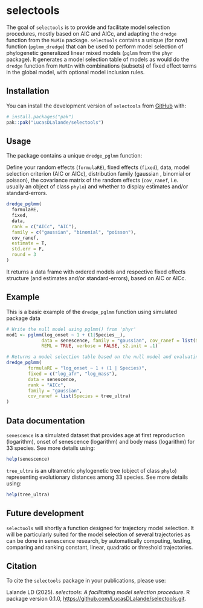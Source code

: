 
# selectools

<!-- badges: start -->
<!-- badges: end -->

The goal of `selectools` is to provide and facilitate model selection procedures, 
mostly based on AIC and AICc, and adapting the `dredge` function from the `MuMIn` 
package. `selectools` contains a unique (for now) function (`pglmm_dredge`) that can 
be used to perform model selection of phylogenetic generalized linear mixed 
models (`pglmm` from the `phyr` package). It generates a model selection table 
of models as would do the `dredge` function from `MuMIn` with combinations 
(subsets) of fixed effect terms in the global model, with optional model 
inclusion rules. 

## Installation

You can install the development version of `selectools` from [GitHub](https://github.com/) with:

``` r
# install.packages("pak")
pak::pak("LucasDLalande/selectools")
```

## Usage
The package contains a unique `dredge_pglmm` function:

Define your random effects (`formulaRE`), fixed effects (`fixed`), data, 
model selection criterion (AIC or AICc), distribution family (gaussian , binomial or poisson), 
the covariance matrix of the random effects (`cov_ranef`, i.e. usually an object of class `phylo`)
and whether to display estimates and/or standard-errors.
``` r
dredge_pglmm(
  formulaRE,
  fixed,
  data,
  rank = c("AICc", "AIC"),
  family = c("gaussian", "binomial", "poisson"),
  cov_ranef,
  estimate = T,
  std.err = F,
  round = 3
)
```
It returns a data frame with ordered models and respective fixed effects structure (and estimates and/or standard-errors), based on AIC or AICc.

## Example

This is a basic example of the `dredge_pglmm` function using simulated package data 

``` r
# Write the null model using pglmm() from 'phyr'
mod1 <- pglmm(log_onset ~ 1 + (1|Species__),
             data = senescence, family = "gaussian", cov_ranef = list(Species = tree_ultra),
             REML = TRUE, verbose = FALSE, s2.init = .1)

# Returns a model selection table based on the null model and evaluating all possible models based on the fixed effect structure provided
dredge_pglmm(
        formulaRE = "log_onset ~ 1 + (1 | Species)",
        fixed = c("log_afr", "log_mass"),
        data = senescence,
        rank = "AICc",
        family = "gaussian",
        cov_ranef = list(Species = tree_ultra)
)
```
## Data documentation
`senescence` is a simulated dataset that provides age at first reproduction
(logarithm), onset of senescence (logarithm) and body mass (logarithm) for
33 species. See more details using:
``` r
help(senescence)
```

`tree_ultra` is an ultrametric phylogenetic tree (object of class `phylo`) 
representing evolutionary distances among 33 species. See more details using:
``` r
help(tree_ultra)
```

## Future development

`selectools` will shortly a function designed for trajectory model selection. 
It will be particularly suited for the model selection of several trajectories as can be done in
senescence research, by automatically computing, testing, comparing and ranking 
constant, linear, quadratic or threshold trajectories. 

## Citation

To cite the `selectools` package in your publications, please use:

  Lalande LD (2025). _selectools: A facilitating model selection procedure_. R package version 0.1.0, 
  <https://github.com/LucasDLalande/selectools.git>.
